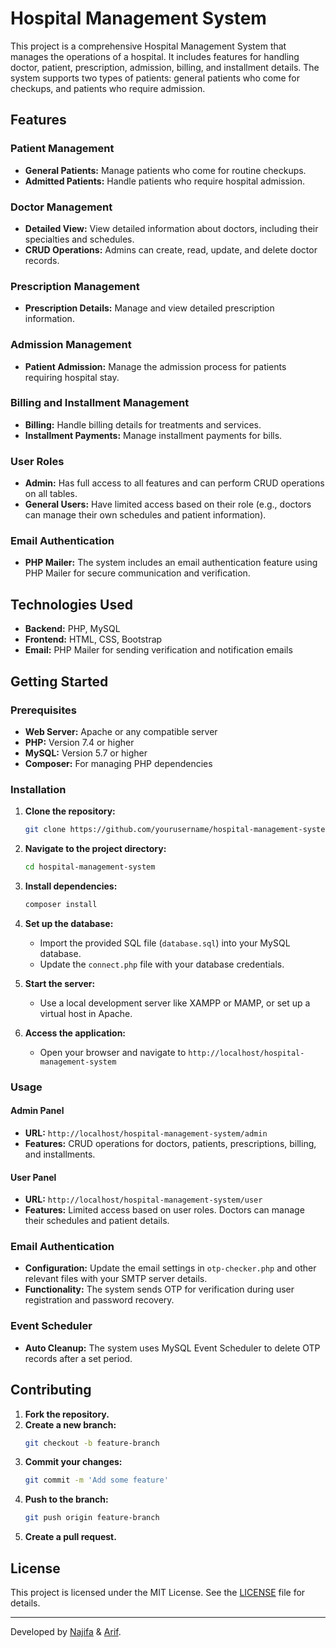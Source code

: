 # Hospital Management System

This project is a comprehensive Hospital Management System that manages the operations of a hospital. It includes features for handling doctor, patient, prescription, admission, billing, and installment details. The system supports two types of patients: general patients who come for checkups, and patients who require admission.

## Features

### Patient Management
- **General Patients:** Manage patients who come for routine checkups.
- **Admitted Patients:** Handle patients who require hospital admission.

### Doctor Management
- **Detailed View:** View detailed information about doctors, including their specialties and schedules.
- **CRUD Operations:** Admins can create, read, update, and delete doctor records.

### Prescription Management
- **Prescription Details:** Manage and view detailed prescription information.

### Admission Management
- **Patient Admission:** Manage the admission process for patients requiring hospital stay.

### Billing and Installment Management
- **Billing:** Handle billing details for treatments and services.
- **Installment Payments:** Manage installment payments for bills.

### User Roles
- **Admin:** Has full access to all features and can perform CRUD operations on all tables.
- **General Users:** Have limited access based on their role (e.g., doctors can manage their own schedules and patient information).

### Email Authentication
- **PHP Mailer:** The system includes an email authentication feature using PHP Mailer for secure communication and verification.

## Technologies Used
- **Backend:** PHP, MySQL
- **Frontend:** HTML, CSS, Bootstrap
- **Email:** PHP Mailer for sending verification and notification emails

## Getting Started

### Prerequisites
- **Web Server:** Apache or any compatible server
- **PHP:** Version 7.4 or higher
- **MySQL:** Version 5.7 or higher
- **Composer:** For managing PHP dependencies

### Installation
1. **Clone the repository:**
   ```sh
   git clone https://github.com/yourusername/hospital-management-system.git
   ```
2. **Navigate to the project directory:**
   ```sh
   cd hospital-management-system
   ```
3. **Install dependencies:**
   ```sh
   composer install
   ```
4. **Set up the database:**
   - Import the provided SQL file (`database.sql`) into your MySQL database.
   - Update the `connect.php` file with your database credentials.

5. **Start the server:**
   - Use a local development server like XAMPP or MAMP, or set up a virtual host in Apache.

6. **Access the application:**
   - Open your browser and navigate to `http://localhost/hospital-management-system`

### Usage

#### Admin Panel
- **URL:** `http://localhost/hospital-management-system/admin`
- **Features:** CRUD operations for doctors, patients, prescriptions, billing, and installments.

#### User Panel
- **URL:** `http://localhost/hospital-management-system/user`
- **Features:** Limited access based on user roles. Doctors can manage their schedules and patient details.

### Email Authentication
- **Configuration:** Update the email settings in `otp-checker.php` and other relevant files with your SMTP server details.
- **Functionality:** The system sends OTP for verification during user registration and password recovery.

### Event Scheduler
- **Auto Cleanup:** The system uses MySQL Event Scheduler to delete OTP records after a set period.

## Contributing
1. **Fork the repository.**
2. **Create a new branch:**
   ```sh
   git checkout -b feature-branch
   ```
3. **Commit your changes:**
   ```sh
   git commit -m 'Add some feature'
   ```
4. **Push to the branch:**
   ```sh
   git push origin feature-branch
   ```
5. **Create a pull request.**

## License
This project is licensed under the MIT License. See the [LICENSE](LICENSE) file for details.

---

Developed by [Najifa](https://github.com/najifatabassum01) & [Arif](https://github.com/TimeWithPotato).
